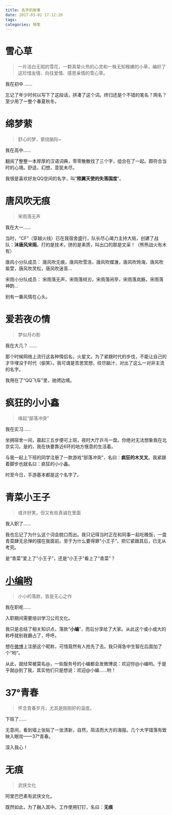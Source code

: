 ```yaml
---
title: 名字的故事
date: 2017-03-02 17:12:20
tags:
categories: 随笔
---
```

# 雪心草
>一片洁白无瑕的雪花，一颗真挚火热的心灵和一株无知稚嫩的小草，编织了这珍惜友情、向往爱情、感恩亲情的雪心草。

我在初中 ……

忘记了年少时何以写下了这段话，拼凑了这个词。终归还是个不错的笔名？网名？至少用了一整个春夏秋冬。

<!--more-->
# 绵梦萦
> 舒心的梦，萦绕脑际~

我在高中……
<!--more-->
翻阅了整整一本厚厚的汉语词典，零零散散找了三个字，组合在了一起。颇符合当时的心境。舒适，幻想，意犹未尽。

我很是喜欢好友QQ空间的名字，叫“**陨翼天使的失落国度**”。

# 唐风吹无痕
> 宋雨落无声

我在大一……

当时，“CF”（穿越火线）已在我宿舍盛行，队长尽心竭力主持大局，创建了战队：**沐唐风宋雨**。打的是技术，拼的是素质，叫出口的那是文采！（熊熊战火有木有）

唐风小分队成员：
唐风吹无痕，唐风吹雪洛，唐风吹蝶澈，唐风吹玲海，唐风吹紫萱，唐风吹灵松，唐风吹迷音…

宋雨小分队成员：
宋雨落无声，宋雨落倾刃，宋雨落闲亭，宋雨落岚觞，宋雨落神韵…

别有一番风情在心头。

# 爱若夜の情
> 梦似月の影

我在大几？
……

那个时候网络上流行这各种情侣名，火星文。为了紧跟时代的步伐，不能让自己的才华埋没于时代（偷笑）。我可谓是苦思冥想，绞尽脑汁，对出了这么一对非主流的名字。

我用在了“QQ飞车”里，驰骋边境。

# 疯狂的小小鑫
> 缘起“部落冲突”

我在实习……

坐拥宿舍一间，晨起三五步便可上班，夜时大厅乒乓一盘。你绝对无法想象我在北京实习。是的，我在快要靠近6环的地方惬意的生活着。

与我一起上下班的同学注册了一款游戏“部落冲突”，名曰：**疯狂的木叉叉**。我紧跟着脚步也就名曰：疯狂的小小鑫。

时至今日，手游基本都是这个名字了。

# 青菜小王子
> 或许好笑，但又有些真诚在里面

我入职了……

我也忘记了为什么这个词会脱口而出。我只记得当时正在和同事一起吃晚饭，一盘青菜肆无忌惮的摆在我面前。至于为什么要得罪“小王子”，把它紧跟其后，已无从考究。

是“青菜”爱上了“小王子”，还是“小王子”看上了“青菜”？

# [小编哟](http://weibo.com/u/2690353693)
> 小小的落款，皆是无心之作

我在职呢……

入职期间需要培训学习公司文化。

我只是总结了相关知识点，落款“**小编**”，而后分享给了大家。从此这个或小或大的称呼就别我霸占了，呼呼。

想在[微博](http://weibo.com/u/2690353693)上注册这个昵称，可惜竟然有人抢先了去。我只得急中生智在后面加了个“哟”。

从此，就经常被莫名@，一些服务号的小编都会发微博说：欢迎你@小编哟。于是乎就@到了我，其实他们只是想说：欢迎@小编……哟！

# 37°青春
> 怀念青春岁月，尤其是刚刚好的温度。

下班了……

无意间，看到墙上张贴了一张清新，自然，简洁而大方的海报。几个大字错落有致映入眼帘——37°青春。

深入我心！

# 无痕
> 武侠文化

阿里巴巴素有武侠文化。

既然如此，为了融入其中。工作使用钉钉，名曰：**无痕**